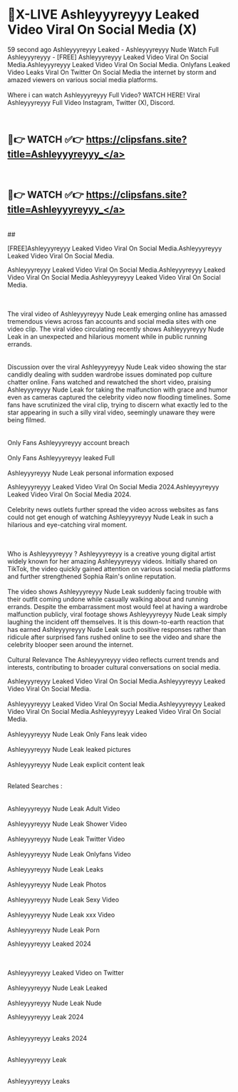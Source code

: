 # 🔴X-LIVE Ashleyyyreyyy  Leaked Video Viral On Social Media (X)<br>


59 second ago Ashleyyyreyyy  Leaked  - Ashleyyyreyyy  Nude  Watch Full Ashleyyyreyyy  - [FREE] Ashleyyyreyyy  Leaked Video Viral On Social Media.Ashleyyyreyyy  Leaked Video Viral On Social Media.   Onlyfans Leaked Video Leaks Viral On Twitter On Social Media the internet by storm and amazed viewers on various social media platforms. <br><br>
Where i can watch Ashleyyyreyyy  Full Video? WATCH HERE! Viral Ashleyyyreyyy  Full Video Instagram, Twitter (X), Discord. <br>


 <br>

##  🔴👉 WATCH ✅👉  <a href="https://clipsfans.site?title=Ashleyyyreyyy_&ref=git">https://clipsfans.site?title=Ashleyyyreyyy_</a> <br>
  <br>

##  🔴👉 WATCH ✅👉  <a href="https://clipsfans.site?title=Ashleyyyreyyy_&ref=git">https://clipsfans.site?title=Ashleyyyreyyy_</a> <br>
  <br>
  ##



[FREE]Ashleyyyreyyy  Leaked Video Viral On Social Media.Ashleyyyreyyy  Leaked Video Viral On Social Media. <br>

Ashleyyyreyyy  Leaked Video Viral On Social Media.Ashleyyyreyyy  Leaked Video Viral On Social Media.Ashleyyyreyyy  Leaked Video Viral On Social Media. <br>


  <br>

  <br>
The viral video of Ashleyyyreyyy  Nude Leak emerging online has amassed tremendous views across fan accounts and social media sites with one video clip. The viral video circulating recently shows Ashleyyyreyyy  Nude Leak in an unexpected and hilarious moment while in public running errands.<br>
<br>


<br>
Discussion over the viral Ashleyyyreyyy  Nude Leak video showing the star candidly dealing with sudden wardrobe issues dominated pop culture chatter online. Fans watched and rewatched the short video, praising Ashleyyyreyyy  Nude Leak for taking the malfunction with grace and humor even as cameras captured the celebrity video now flooding timelines. Some fans have scrutinized the viral clip, trying to discern what exactly led to the star appearing in such a silly viral video, seemingly unaware they were being filmed.<br>
<br>
<br> 
Only Fans Ashleyyyreyyy  account breach<br>
<br>
Only Fans Ashleyyyreyyy  leaked Full <br>
<br>
Ashleyyyreyyy  Nude Leak personal information exposed<br>

Ashleyyyreyyy  Leaked Video Viral On Social Media 2024.Ashleyyyreyyy  Leaked Video Viral On Social Media 2024. <br>
<br>
Celebrity news outlets further spread the video across websites as fans could not get enough of watching Ashleyyyreyyy  Nude Leak in such a hilarious and eye-catching viral moment.<br>
<br>

<br>
Who is Ashleyyyreyyy ? Ashleyyyreyyy  is a creative young digital artist widely known for her amazing Ashleyyyreyyy  videos. Initially shared on TikTok, the video quickly gained attention on various social media platforms and further strengthened Sophia Rain's online reputation.<br>
<br>
The video shows Ashleyyyreyyy  Nude Leak suddenly facing trouble with their outfit coming undone while casually walking about and running errands. Despite the embarrassment most would feel at having a wardrobe malfunction publicly, viral footage shows Ashleyyyreyyy  Nude Leak simply laughing the incident off themselves. It is this down-to-earth reaction that has earned Ashleyyyreyyy  Nude Leak such positive responses rather than ridicule after surprised fans rushed online to see the video and share the celebrity blooper seen around the internet.<br>
<br>
Cultural Relevance The Ashleyyyreyyy  video reflects current trends and interests, contributing to broader cultural conversations on social media.<br>

Ashleyyyreyyy  Leaked Video Viral On Social Media.Ashleyyyreyyy  Leaked Video Viral On Social Media.<br>
<br>
Ashleyyyreyyy  Leaked Video Viral On Social Media.Ashleyyyreyyy  Leaked Video Viral On Social Media.Ashleyyyreyyy  Leaked Video Viral On Social Media.<br>
<br>
Ashleyyyreyyy  Nude Leak Only Fans leak video<br>
<br>
Ashleyyyreyyy  Nude Leak leaked pictures<br>
<br>
Ashleyyyreyyy  Nude Leak explicit content leak<br>


<br>
Related Searches :<br>
<br>

<br>
Ashleyyyreyyy  Nude Leak Adult Video<br>
<br>
Ashleyyyreyyy  Nude Leak Shower Video<br>
<br>
Ashleyyyreyyy  Nude Leak Twitter Video<br>
<br>
Ashleyyyreyyy  Nude Leak Onlyfans Video<br>
<br>
Ashleyyyreyyy  Nude Leak Leaks<br>
<br>
Ashleyyyreyyy  Nude Leak Photos<br>

<br>
Ashleyyyreyyy  Nude Leak Sexy Video<br>
<br>
Ashleyyyreyyy  Nude Leak xxx Video<br>
<br>
Ashleyyyreyyy  Nude Leak Porn<br>

Ashleyyyreyyy   Leaked 2024 <br> <br>
<br>

Ashleyyyreyyy  Leaked Video on Twitter <br>
<br>
Ashleyyyreyyy  Nude Leak Leaked<br>
<br>
Ashleyyyreyyy  Nude Leak Nude<br>


Ashleyyyreyyy   Leak 2024 <br> <br>



Ashleyyyreyyy   Leaks 2024 <br> <br>



 
Ashleyyyreyyy   Leak<br> <br>



Ashleyyyreyyy   Leaks<br> <br>





</p>




 



</p>










